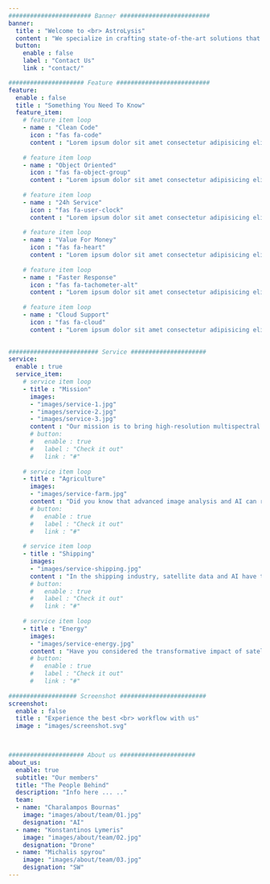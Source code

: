 ```yaml
---
####################### Banner #########################
banner:
  title : "Welcome to <br> AstroLysis"
  content : "We specialize in crafting state-of-the-art solutions that harness the power of AI, satellite data, and aerial imagery. Our multidisciplinary team of experts in Electrical Engineering, AI, Deep Learning, UAVs, and Embedded Systems collaborates to create innovative tools that unlock valuable insights from the skies."
  button:
    enable : false
    label : "Contact Us"
    link : "contact/"

##################### Feature ##########################
feature:
  enable : false
  title : "Something You Need To Know"
  feature_item:
    # feature item loop
    - name : "Clean Code"
      icon : "fas fa-code"
      content : "Lorem ipsum dolor sit amet consectetur adipisicing elit quam nihil"
      
    # feature item loop
    - name : "Object Oriented"
      icon : "fas fa-object-group"
      content : "Lorem ipsum dolor sit amet consectetur adipisicing elit quam nihil"
      
    # feature item loop
    - name : "24h Service"
      icon : "fas fa-user-clock"
      content : "Lorem ipsum dolor sit amet consectetur adipisicing elit quam nihil"
      
    # feature item loop
    - name : "Value For Money"
      icon : "fas fa-heart"
      content : "Lorem ipsum dolor sit amet consectetur adipisicing elit quam nihil"
      
    # feature item loop
    - name : "Faster Response"
      icon : "fas fa-tachometer-alt"
      content : "Lorem ipsum dolor sit amet consectetur adipisicing elit quam nihil"
      
    # feature item loop
    - name : "Cloud Support"
      icon : "fas fa-cloud"
      content : "Lorem ipsum dolor sit amet consectetur adipisicing elit quam nihil"
    

######################### Service #####################
service:
  enable : true
  service_item:
    # service item loop
    - title : "Mission"
      images:
      - "images/service-1.jpg"
      - "images/service-2.jpg"
      - "images/service-3.jpg"
      content : "Our mission is to bring high-resolution multispectral imagery and data processing and analysis into the hands of those who need it most. By utilizing the latest advancements in AI and image recognition, we transform complex data from satellite imagery and aerial photography into actionable, real-time information. Our expertise in UAV technology adds a unique dimension to our services, enabling us to deliver localized and highly specific data capture. At AstroLysis, we're not just developing cutting-edge technology; we're shaping the future of aerial and satellite-based intelligence."
      # button:
      #   enable : true
      #   label : "Check it out"
      #   link : "#"
        
    # service item loop
    - title : "Agriculture"
      images:
      - "images/service-farm.jpg"
      content : "Did you know that advanced image analysis and AI can revolutionize the way we approach agriculture? By leveraging satellite data and aerial imagery, farmers can increase crop yield by up to 10% through early pest detection and precision farming. This technology enables farmers to identify and address potential problems before they escalate, reducing waste and improving the efficiency of their operations."
      # button:
      #   enable : true
      #   label : "Check it out"
      #   link : "#"
        
    # service item loop
    - title : "Shipping"
      images:
      - "images/service-shipping.jpg"
      content : "In the shipping industry, satellite data and AI have the potential to significantly reduce operational costs. By analyzing wave patterns, wind currents, and other meteorological data, shipping routes can be optimized for fuel efficiency and speed. These improvements can lead to a potential reduction in operational expenses by up to 15%. With such advanced technology, we can usher in a new era of efficient and environmentally conscious maritime operations."
      # button:
      #   enable : true
      #   label : "Check it out"
      #   link : "#"
        
    # service item loop
    - title : "Energy"
      images:
      - "images/service-energy.jpg"
      content : "Have you considered the transformative impact of satellite data and aerial imagery in the energy industry? In the oil and gas sector, these technologies are paving the way for more efficient exploration and monitoring. By analyzing satellite images, companies can identify promising exploration sites, monitor their pipelines for potential leaks, and even predict equipment maintenance needs. It's estimated that this could lead to a reduction in operational costs of up to 20%, improving both the bottom line and environmental safety."
      # button:
      #   enable : true
      #   label : "Check it out"
      #   link : "#"
        
################### Screenshot ########################
screenshot:
  enable : false
  title : "Experience the best <br> workflow with us"
  image : "images/screenshot.svg"

  

##################### About us #####################
about_us:
  enable: true
  subtitle: "Our members"
  title: "The People Behind"
  description: "Info here ... .."
  team:
  - name: "Charalampos Bournas"
    image: "images/about/team/01.jpg"
    designation: "AI"
  - name: "Konstantinos Lymeris"
    image: "images/about/team/02.jpg"
    designation: "Drone"
  - name: "Michalis spyrou"
    image: "images/about/team/03.jpg"
    designation: "SW"
---
```

